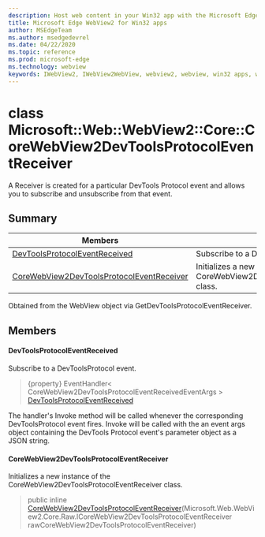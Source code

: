 ```yaml
---
description: Host web content in your Win32 app with the Microsoft Edge WebView2 control
title: Microsoft Edge WebView2 for Win32 apps
author: MSEdgeTeam
ms.author: msedgedevrel
ms.date: 04/22/2020
ms.topic: reference
ms.prod: microsoft-edge
ms.technology: webview
keywords: IWebView2, IWebView2WebView, webview2, webview, win32 apps, win32, edge, ICoreWebView2, ICoreWebView2Controller, browser control, edge html
---
```


# class Microsoft::Web::WebView2::Core::CoreWebView2DevToolsProtocolEventReceiver 

A Receiver is created for a particular DevTools Protocol event and allows you to subscribe and unsubscribe from that event.

## Summary

 Members                        | Descriptions
--------------------------------|---------------------------------------------
[DevToolsProtocolEventReceived](#devtoolsprotocoleventreceived) | Subscribe to a DevToolsProtocol event.
[CoreWebView2DevToolsProtocolEventReceiver](#corewebview2devtoolsprotocoleventreceiver) | Initializes a new instance of the CoreWebView2DevToolsProtocolEventReceiver class.

Obtained from the WebView object via GetDevToolsProtocolEventReceiver.

## Members

#### DevToolsProtocolEventReceived 

Subscribe to a DevToolsProtocol event.

> {property} EventHandler< CoreWebView2DevToolsProtocolEventReceivedEventArgs > [DevToolsProtocolEventReceived](#devtoolsprotocoleventreceived)

The handler's Invoke method will be called whenever the corresponding DevToolsProtocol event fires. Invoke will be called with the an event args object containing the DevTools Protocol event's parameter object as a JSON string.

#### CoreWebView2DevToolsProtocolEventReceiver 

Initializes a new instance of the CoreWebView2DevToolsProtocolEventReceiver class.

> public inline  [CoreWebView2DevToolsProtocolEventReceiver](#corewebview2devtoolsprotocoleventreceiver)(Microsoft.Web.WebView2.Core.Raw.ICoreWebView2DevToolsProtocolEventReceiver rawCoreWebView2DevToolsProtocolEventReceiver)

